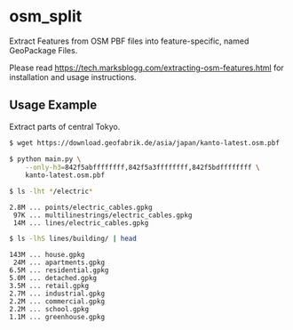 # osm_split

Extract Features from OSM PBF files into feature-specific, named GeoPackage Files.

Please read https://tech.marksblogg.com/extracting-osm-features.html for installation and usage instructions.

## Usage Example

Extract parts of central Tokyo.

```bash
$ wget https://download.geofabrik.de/asia/japan/kanto-latest.osm.pbf

$ python main.py \
    --only-h3=842f5abffffffff,842f5a3ffffffff,842f5bdffffffff \
    kanto-latest.osm.pbf

$ ls -lht */electric*
```

```
2.8M ... points/electric_cables.gpkg
 97K ... multilinestrings/electric_cables.gpkg
 14M ... lines/electric_cables.gpkg
```

```bash
$ ls -lhS lines/building/ | head
```

```
143M ... house.gpkg
 24M ... apartments.gpkg
6.5M ... residential.gpkg
5.0M ... detached.gpkg
3.5M ... retail.gpkg
2.7M ... industrial.gpkg
2.2M ... commercial.gpkg
2.2M ... school.gpkg
1.1M ... greenhouse.gpkg
```